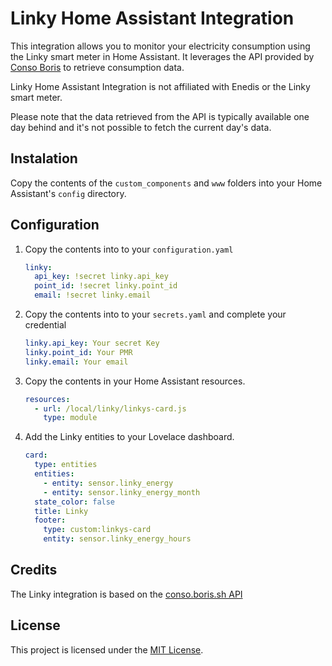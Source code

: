 # Linky Home Assistant Integration

This integration allows you to monitor your electricity consumption using the Linky smart meter in Home Assistant. It leverages the API provided by [Conso Boris](https://conso.boris.sh) to retrieve consumption data.

Linky Home Assistant Integration is not affiliated with Enedis or the Linky smart meter.


Please note that the data retrieved from the API is typically available one day behind and it's not possible to fetch the current day's data.
## Instalation

Copy the contents of the `custom_components` and `www` folders into your Home Assistant's `config` directory.

## Configuration

1. Copy the contents into to your `configuration.yaml`

    ```yaml
    linky:
      api_key: !secret linky.api_key
      point_id: !secret linky.point_id
      email: !secret linky.email
    ```

2.  Copy the contents into to your `secrets.yaml` and complete your credential

    ```yaml
    linky.api_key: Your secret Key
    linky.point_id: Your PMR
    linky.email: Your email
    ```

3. Copy the contents in your Home Assistant resources.

    ```yaml
    resources:
      - url: /local/linky/linkys-card.js
        type: module
    ```

4. Add the Linky entities to your Lovelace dashboard.

    ```yaml
    card:
      type: entities
      entities:
        - entity: sensor.linky_energy
        - entity: sensor.linky_energy_month
      state_color: false
      title: Linky
      footer:
        type: custom:linkys-card
        entity: sensor.linky_energy_hours
    ```
## Credits

The Linky integration is based on the [conso.boris.sh API](
  https://conso.boris.sh)

## License

This project is licensed under the [MIT License](LICENSE).
